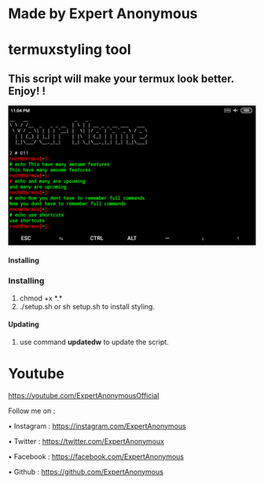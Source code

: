 # Made by Expert Anonymous

# termuxstyling tool

## This script will make your termux look better. Enjoy! !
![](logo.png)

#### Installing

### Installing

1. chmod +x \*.\*
2. ./setup.sh or sh setup.sh to install styling. 

#### Updating

1. use command **updatedw** to update the script.



# Youtube
https://youtube.com/ExpertAnonymousOfficial



Follow me on :

• Instagram : https://instagram.com/ExpertAnonymous

• Twitter : https://twitter.com/ExpertAnonymoux

• Facebook : https://facebook.com/ExpertAnonymous

• Github : https://github.com/ExpertAnonymous
